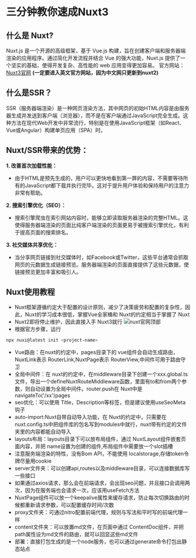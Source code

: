 # 三分钟教你速成Nuxt3

## 什么是 Nuxt?
Nuxt.js 是一个开源的高级框架，基于 Vue.js 构建，旨在创建客户端和服务器端渲染的应用程序。通过简化开发流程并结合 Vue 的强大功能，Nuxt.js 提供了一个坚实的基础，使得开发复杂、高性能的 web 应用变得更加容易。
官方网站：[Nuxt3官网](https://nuxt.com/)
**(一定要进入英文官方网站，因为中文网只更新到nuxt2)**
## 什么是SSR？
SSR（服务器端渲染）是一种网页渲染方法，其中网页的初始HTML内容是由服务器生成并发送到客户端（浏览器），而不是在客户端通过JavaScript完全生成。这种方法在现代Web开发中非常流行，特别是在使用JavaScript框架（如React、Vue或Angular）构建单页应用（SPA）时。


## Nuxt/SSR带来的优势：
**1. 改善首次加载性能：**
* 由于HTML是预先生成的，用户可以更快地看到第一屏的内容，不需要等待所有的JavaScript都下载并执行完毕。这对于提升用户体验和保持用户的注意力非常有帮助。

**2. 搜索引擎优化（SEO）：**
* 搜索引擎爬虫在索引网站内容时，能够立即读取服务器渲染的完整HTML。这使得服务器端渲染的页面比纯客户端渲染的页面更易于被搜索引擎优化，有利于提高页面的搜索排名。

**3. 社交媒体共享优化：**
* 当分享网页链接到社交媒体时，如Facebook或Twitter，这些平台通常会抓取网页的元数据生成链接预览。服务器端渲染的页面直接提供了这些元数据，使链接预览更加丰富和吸引人。

## Nuxt使用教程
* Nuxt框架遵循约定大于配置的设计原则，减少了决策疲劳和配置的复杂性，因此，Nuxt的学习成本很低，掌握Vue全家桶和 Nuxt的约定相当于掌握了 Nuxt
* Nuxt2即将停止维护，因此直接入手 Nuxt3就行
![nuxt官网顶部](/img/nuxt.png)
* 根据官方步骤，运行
``` bash
npx nuxi@latest init <project-name>
```
* Vue路由：在nuxt的约定中，pages目录下的 vue组件会自动生成路由，NuxtLink表示 RouterLink,NuxtPage表示 RouterView,中间件可用于路由守卫
* 全局中间件：在 nuxt的约定中，在middleware目录下创建一个xxx.global.ts文件，导出一个defineNuxtRouteMiddleware函数，里面有to和from两个参数，则自动设置为全局中间件。router.push在 Nuxt中是navigateTo('/xx')pages
* seo优化：可以使用 Title，Description等标签，但是建议使用useSeoMeta钩子
* auto-import:Nuxt自带自动导入功能，在 Nuxt的约定中，只需要在nuxt.config.ts中把组件库的包名写到modules中就行，nuxt带有约定的文件夹里的内容都能自动导入
* layouts布局：layouts目录下可以放布局组件，通过 NuxtLayout组件嵌套页面内容，并把 name设置为创建的组件,布局组件中需要放一个slot插槽
* 注意服务端渲染的特性，没有Bom API，不能使用 localstorage,存储token令牌尽量用cookie
* server文件夹：可以创建api,routes以及middleware目录，可以连接数据库写一些接口
* 如果通过axios请求，那么会在前端请求，会出现seo问题，并且接口会调用两次，因为在服务端也会请求一次，应该用useFetch方法
* NuxtPage组件可以放一个keepalive属性来缓存请求，防止每次切换路由的时候都重新请求参数，可以配置缓存时间/次数
* proxy文件夹：可通过nitro配置前端代理，规则与写法和平时写的前端代理一样
* content文件夹：可以放置md文件，在页面中通过 ContentDoc组件，并把path属性设为md文件的路由，就可以回显这些md文件
* 部署：直接打包生成的是一个node服务，也可以通过generate命令打包出静态站点